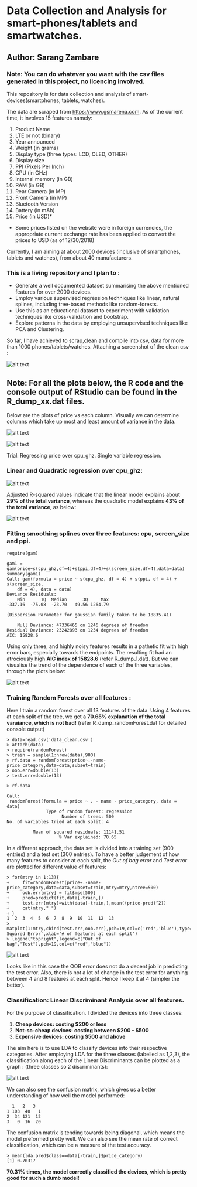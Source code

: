 
# Data Collection and Analysis for smart-phones/tablets and smartwatches.


## Author: Sarang Zambare

### Note: You can do whatever you want with the csv files generated in this project, no licencing involved.

This repository is for data collection and analysis of smart-devices(smartphones, tablets, watches).

The data are scraped from https://www.gsmarena.com. As of the current time, it involves 15 features namely:

1. Product Name
2. LTE or not (binary)
3. Year announced
4. Weight (in grams)
5. Display type (three types: LCD, OLED, OTHER)
6. Display size
7. PPI (Pixels Per Inch)
8. CPU (in GHz)
9. Internal memory (in GB)
10. RAM (in GB)
11. Rear Camera (in MP)
12. Front Camera (in MP)
13. Bluetooth Version
14. Battery (in mAh)
15. Price (in USD)*

* Some prices listed on the website were in foreign currencies, the appropriate current exchange rate has been applied to convert the prices to USD (as of 12/30/2018)

Currently, I am aiming at about 2000 devices (inclusive of smartphones, tablets and watches), from about 40 manufacturers.

### This is a living repository and I plan to :

- Generate a well documented dataset summarising the above mentioned features for over 2000 devices.
- Employ various supervised regression techniques like linear, natural splines, including tree-based methods like random-forests.
- Use this as an educational dataset to experiment with validation techniques like cross-validation and bootstrap.
- Explore patterns in the data by employing unsupervised techniques like PCA and Clustering.

So far, I have achieved to scrap,clean and compile into csv, data for more than 1000 phones/tablets/watches. Attaching a screenshot of the clean csv :

![alt text](https://raw.githubusercontent.com/sarangzambare/smartdevices_pricing/master/png/csv_shot.png)


## Note: For all the plots below, the R code and the console output of RStudio can be found in the R_dump_xx.dat files.
Below are the plots of price vs each column. Visually we can determine columns which take up most and least amount of variance in the data.

![alt text](https://raw.githubusercontent.com/sarangzambare/smartdevices_pricing/master/png/plot1.png)

![alt text](https://raw.githubusercontent.com/sarangzambare/smartdevices_pricing/master/png/plot_2.png)

Trial: Regressing price over cpu_ghz. Single variable regression.

### Linear and Quadratic regression over cpu_ghz:

![alt text](https://raw.githubusercontent.com/sarangzambare/smartdevices_pricing/master/png/plot_3.png)

Adjusted R-squared values indicate that the linear model explains about **29% of the total variance**, whereas the quadratic model explains **43% of the total variance**, as below:

![alt text](https://raw.githubusercontent.com/sarangzambare/smartdevices_pricing/master/png/r_squared.jpg)

### Fitting smoothing splines over three features: cpu, screen_size and ppi.

```
require(gam)

gam1 = gam(price~s(cpu_ghz,df=4)+s(ppi,df=4)+s(screen_size,df=4),data=data)
summary(gam1)
Call: gam(formula = price ~ s(cpu_ghz, df = 4) + s(ppi, df = 4) + s(screen_size,
    df = 4), data = data)
Deviance Residuals:
    Min      1Q  Median      3Q     Max
-337.16  -75.08  -23.70   49.56 1264.79

(Dispersion Parameter for gaussian family taken to be 18835.41)

    Null Deviance: 47336465 on 1246 degrees of freedom
Residual Deviance: 23242893 on 1234 degrees of freedom
AIC: 15828.6
```

Using only three, and highly noisy features results in a pathetic fit with high error bars, especially towards the endpoints. The resulting fit had an atrociously high **AIC index of 15828.6** (refer R_dump_1.dat). But we can visualise the trend of the dependence of each of the three variables, through the plots below:

![alt text](https://raw.githubusercontent.com/sarangzambare/smartdevices_pricing/master/png/splines.png)


### Training Random Forests over all features :

Here I train a random forest over all 13 features of the data. Using 4 features at each split of the tree, we get a **70.65% explanation of the total varaiance, which is not bad!** (refer R_dump_randomForest.dat for detailed console output)

```
> data=read.csv('data_clean.csv')
> attach(data)
> require(randomForest)
> train = sample(1:nrow(data),900)
> rf.data = randomForest(price~.-name-price_category,data=data,subset=train)
> oob.err=double(13)
> test.err=double(13)

> rf.data

Call:
 randomForest(formula = price ~ . - name - price_category, data = data)
               Type of random forest: regression
                     Number of trees: 500
No. of variables tried at each split: 4

          Mean of squared residuals: 11141.51
                    % Var explained: 70.65
```                    

In a different approach, the data set is divided into a training set (900 entries) and a test set (300 entries). To have a better judgement of how many features to consider at each split, the *Out of bag error* and *Test error* are plotted for different value of features:

```
> for(mtry in 1:13){
+     fit=randomForest(price~.-name-price_category,data=data,subset=train,mtry=mtry,ntree=500)
+     oob.err[mtry] = fit$mse[500]
+     pred=predict(fit,data[-train,])
+     test.err[mtry]=with(data[-train,],mean((price-pred)^2))
+     cat(mtry," ")
+ }
1  2  3  4  5  6  7  8  9  10  11  12  13  
> matplot(1:mtry,cbind(test.err,oob.err),pch=19,col=c('red','blue'),type='b',ylab='Mean Squared Error',xlab='# of features at each split')
> legend("topright",legend=c("Out of bag","Test"),pch=19,col=c("red","blue"))
```

![alt text](https://raw.githubusercontent.com/sarangzambare/smartdevices_pricing/master/png/rforest.png)


Looks like in this case the OOB error does not do a decent job in predicting the test error. Also, there is not a lot of change in the test error for anything between 4 and 8 features at each split. Hence I keep it at 4 (simpler the better).


### Classification: Linear Discriminant Analysis over all features.

For the purpose of classification. I divided the devices into three classes:

1. **Cheap devices: costing $200 or less**
2. **Not-so-cheap devices: costing between $200 - $500**
3. **Expensive devices: costing $500 and above**


The aim here is to use LDA to classify devices into their respective categories. After employing LDA for the three classes (labelled as 1,2,3), the classification along each of the Linear Discriminants can be plotted as a graph : (three classes so 2 discriminants):

![alt text](https://raw.githubusercontent.com/sarangzambare/smartdevices_pricing/master/png/lda_1.png)

We can also see the confusion matrix, which gives us a better understanding of how well the model performed:

```
  1   2   3
1 103  40   1
2  34 121  12
3   0  16  20

```

The confusion matrix is tending towards being diagonal, which means the model preformed pretty well. We can also see the mean rate of correct classification, which can be a measure of the test accuracy.

```
> mean(lda.pred$class==data[-train,]$price_category)
[1] 0.70317

```

**70.31% times, the model correctly classified the devices, which is pretty good for such a dumb model!**
